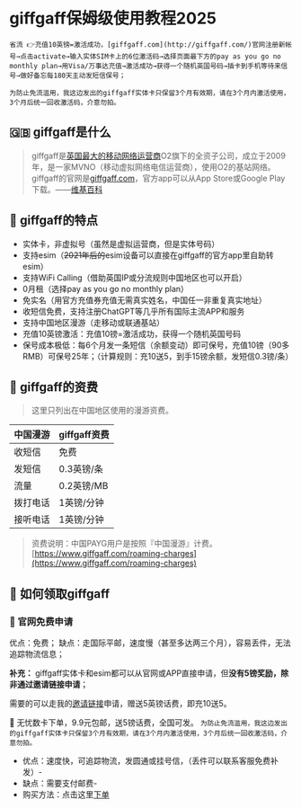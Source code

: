 # giffgaff保姆级使用教程2025

`省流 👉充值10英镑=激活成功，[giffgaff.com](http://giffgaff.com/)官网注册新帐号→点击activate→输入实体SIM卡上的6位激活码→选择页面最下方的pay as you go no monthly plan→用Visa/万事达充值→激活成功→获得一个随机英国号码→插卡到手机等待来信号→做好备忘每180天主动发短信保号；`

`为防止免流滥用，我这边发出的giffgaff实体卡只保留3个月有效期，请在3个月内激活使用，3个月后统一回收激活码，介意勿拍。`

## 🇬🇧 giffgaff是什么

> giffgaff是[英国最大的移动网络运营商](https://en.wikipedia.org/wiki/List_of_mobile_network_operators_of_Europe#United_Kingdom)O2旗下的全资子公司，成立于2009年，是一家MVNO（移动虚拟网络电信运营商），使用O2的基站网络。giffgaff的官网是[giffgaff.com](http://giffgaff.com/)，官方app可以从App Store或Google Play下载。——[维基百科](https://zh.wikipedia.org/wiki/Giffgaff)

## 👋 giffgaff的特点

- 实体卡，非虚拟号（虽然是虚拟运营商，但是实体号码）
- 支持esim（~~2021年后的~~esim设备可以直接在giffgaff的官方app里自助转esim）
- 支持WiFi Calling（借助英国IP或分流规则中国地区也可以开启）
- 0月租（选择pay as you go no monthly plan）
- 免实名（用官方充值券充值无需真实姓名，中国任一非重复真实地址）
- 收短信免费，支持注册ChatGPT等几乎所有国际主流APP和服务
- 支持中国地区漫游（走移动或联通基站）
- 充值10英镑激活：充值10镑=激活成功，获得一个随机英国号码
- 保号成本极低：每6个月发一条短信（余额变动）即可保号，充值10镑（90多RMB）可保号25年；（计算规则：充10送5，到手15镑余额，发短信0.3镑/条）

##  💸 giffgaff的资费

> 这里只列出在中国地区使用的漫游资费。

 
中国漫游 | giffgaff资费
-- | --
收短信 | 免费
发短信 | 0.3英镑/条
流量 | 0.2英镑/MB
拨打电话 | 1英镑/分钟
接听电话 | 1英镑/分钟

> 资费说明：中国PAYG用户是按照『中国漫游』计费。
[https://www.giffgaff.com/roaming-charges](https://www.giffgaff.com/roaming-charges)

## 🛒 如何领取giffgaff

### 💌 官网免费申请
优点：免费；
缺点：走国际平邮，速度慢（甚至多达两三个月），容易丢件，无法追踪物流信息；

**补充：**
giffgaff实体卡和esim都可以从官网或APP直接申请，但**没有5镑奖励，除非通过邀请链接申请**；

需要的可以走我的[邀请链接](https://giffgaff.com/orders/affiliate/380381)申请，赠送5英镑话费，即充10送5。


📮 无忧数卡下单，9.9元包邮，送5镑话费，全国可发。
`为防止免流滥用，我这边发出的giffgaff实体卡只保留3个月有效期，请在3个月内激活使用，3个月后统一回收激活码，介意勿拍。
`
- 优点：速度快，可追踪物流，发圆通或挂号信，（丢件可以联系客服免费补发）- 
- 缺点：需要支付邮费- 
- 购买方法：点击这里[下单](https://shop.giffgaff.us)

 




<!-- ##{"script":"<script src='https://blog.meekdai.com/Gmeek/plugins/GmeekTOC.js'></script>"}## -->
